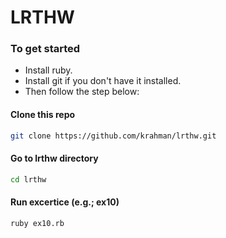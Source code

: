 # LRTHW

### To get started

* Install ruby.
* Install git if you don't have it installed.
* Then follow the step below:

#### Clone this repo
```bash
git clone https://github.com/krahman/lrthw.git
```

#### Go to lrthw directory
```bash
cd lrthw
```

#### Run excertice (e.g.; ex10)
```bash
ruby ex10.rb
```
